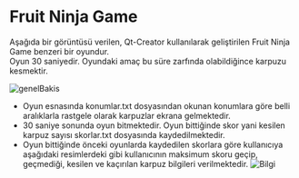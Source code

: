 # Fruit Ninja Game  
Aşağıda bir görüntüsü verilen, Qt-Creator kullanılarak geliştirilen Fruit Ninja Game benzeri bir oyundur.  
Oyun 30 saniyedir. Oyundaki amaç bu süre zarfında olabildiğince karpuzu kesmektir.

![genelBakis](https://github.com/nnurrs/fruitNinjaGame/assets/96475696/065a3b3a-a878-4779-8db7-61d098c6b7e0)  


- Oyun esnasında konumlar.txt dosyasından okunan konumlara göre belli aralıklarla 
rastgele olarak karpuzlar ekrana gelmektedir.
- 30 saniye sonunda oyun bitmektedir. Oyun bittiğinde skor yani kesilen karpuz sayısı 
skorlar.txt dosyasında kaydedilmektedir.
-  Oyun bittiğinde önceki oyunlarda kaydedilen skorlara göre kullanıcıya aşağıdaki 
resimlerdeki gibi kullanıcının maksimum skoru geçip, geçmediği, kesilen ve kaçırılan 
karpuz bilgileri verilmektedir.
![Bilgi](https://github.com/nnurrs/fruitNinjaGame/assets/96475696/d40b986d-0b4d-49cd-abf5-40804fb4f32c)
